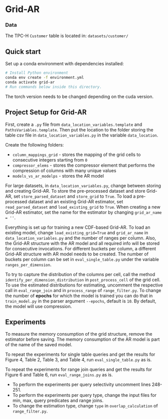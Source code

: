 # Grid-AR

### Data

The TPC-H `Customer` table is located in: `datasets/customer/`

## Quick start

Set up a conda environment with dependencies installed:

```bash
# Install Python environment
conda env create -f environment.yml
conda activate grid-ar
# Run commands below inside this directory.
```
The torch version needs to be changed depending on the cuda version.

## Project Setup for Grid-AR 
First, create a `.py` file from `data_location_variables.template` and `PathsVariables.template`. Then put the location to the folder storing the table csv file in `data_location_variables.py` in the variable `data_location`.

Create the following folders:

- `column_mappings_grid` - stores the mapping of the grid cells to consecutive integers starting from `0`
- `compressor_elems` - stores the compressor element that performs the compression of columns with many unique values
- `models_vs_ar_modelps` - stores the AR model 

For large datasets, in `data_location_variables.py`, change between storing and creating Grid-AR. 
To store the pre-processed dataset and store Grid-AR, set `store_parsed_dataset` and `store_grid` to `True`.
To load a pre-processed dataset and an existing Grid-AR estimator, set `read_parsed_dataset` and `load_existing_grid` to `True`.
When creating a new Grid-AR estimator, set the name for the estimator by changing `grid_ar_name = ''`. 


Everything is set up for training a new CDF-based Grid-AR. 
To load an existing model, change `load_existing_grid=True` and `grid_ar_name` in `data_location_variables.py` and the number of ranges per column.
Also, the Grid-AR structure with the AR model and all required info will be stored for consecutive invocations.
For different buckets per column, a different Grid-AR structure with AR model needs to be created. 
The number of buckets per column can be set in `eval_single_table.py` under the variable `ranges_per_dimension`.


To try to capture the distribution of the columns per cell, call the method `identify_per_dimension_distribution` in `post_process_cell` of the grid cell.
To use the estimated distributions for estimating, uncomment the respective call in `eval_range_join` and in `process_range` of `range_filter.py`.
To change the number of **epochs** for which the model is trained you can do that in `train_model.py` in the parser argument `--epochs`, default is `10`.
By default, the model will use compression.

## Experiments
To measure the memory consumption of the grid structure, remove the estimator before saving. 
The memory consumption of the AR model is part of the name of the saved model.

To repeat the experiments for single table queries and get the results for Figure 4, Table 2, Table 3, and Table 4, run `eval_single_table.py` as is.

To repeat the experiments for range join queries and get the results for Figure 6 and Table 6, run `eval_range_joins.py` as is.
   - To perform the experiments per query selectivity uncomment lines 248-251.
   - To perform the experiments per query type, change the input files for min, max, query predicates and range joins.
   - To change the estimation type, change `type` in `overlap_calculation` of `range_filter.py`.
